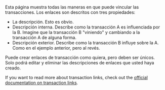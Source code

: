 Esta página muestra todas las maneras en que puede vincular las transacciones. Los enlaces son descritos con tres propiedades:

* La descripción. Esto es obvio.
* Descripción interna. Describe como la transacción A es influenciada por la B. Imagine que la transacción B "viniendo" y cambiando a la transacción A de alguna forma.
* Descripción exterior. Describe como la transacción B influye sobre la A. Como en el ejemplo anterior, pero al revés.

Puede crear enlaces de transacción como quiera, pero deben ser únicos. Solo podrá editar y eliminar las descripciones de enlaces que usted haya creado.

If you want to read more about transaction links, check out the [official documentation on transaction links](https://docs.firefly-iii.org/advanced-concepts/links).
